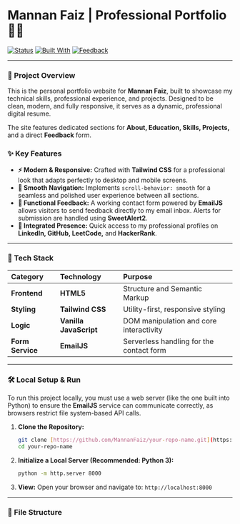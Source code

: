 # Mannan Faiz | Professional Portfolio 🧑‍💻

[![Status](https://img.shields.io/badge/Status-Complete-brightgreen.svg)](https://github.com/MannanFaiz/your-repo-name)
[![Built With](https://img.shields.io/badge/Built%20With-Tailwind%20CSS-blueviolet.svg)](https://tailwindcss.com/)
[![Feedback](https://img.shields.io/badge/Contact%20Form-EmailJS-red)](https://www.emailjs.com/)

---

### **🌟 Project Overview**

This is the personal portfolio website for **Mannan Faiz**, built to showcase my technical skills, professional experience, and projects. Designed to be clean, modern, and fully responsive, it serves as a dynamic, professional digital resume.

The site features dedicated sections for **About, Education, Skills, Projects,** and a direct **Feedback** form.

### **✨ Key Features**

* **⚡ Modern & Responsive:** Crafted with **Tailwind CSS** for a professional look that adapts perfectly to desktop and mobile screens.
* **💨 Smooth Navigation:** Implements `scroll-behavior: smooth` for a seamless and polished user experience between all sections.
* **📧 Functional Feedback:** A working contact form powered by **EmailJS** allows visitors to send feedback directly to my email inbox. Alerts for submission are handled using **SweetAlert2**.
* **🔗 Integrated Presence:** Quick access to my professional profiles on **LinkedIn, GitHub, LeetCode,** and **HackerRank**.

---

### **🚀 Tech Stack**

| Category | Technology | Purpose |
| :--- | :--- | :--- |
| **Frontend** | **HTML5** | Structure and Semantic Markup |
| **Styling** | **Tailwind CSS** | Utility-first, responsive styling |
| **Logic** | **Vanilla JavaScript** | DOM manipulation and core interactivity |
| **Form Service** | **EmailJS** | Serverless handling for the contact form |

---

### **🛠️ Local Setup & Run**

To run this project locally, you must use a web server (like the one built into Python) to ensure the **EmailJS** service can communicate correctly, as browsers restrict file system-based API calls.

1.  **Clone the Repository:**
    ```bash
    git clone [https://github.com/MannanFaiz/your-repo-name.git](https://github.com/MannanFaiz/your-repo-name.git)
    cd your-repo-name
    ```
2.  **Initialize a Local Server (Recommended: Python 3):**
    ```bash
    python -m http.server 8000
    ```
3.  **View:**
    Open your browser and navigate to: `http://localhost:8000`

---

### **📁 File Structure**
